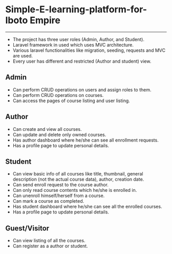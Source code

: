 # Simple-E-learning-platform-for-Iboto Empire

------------------------------------------------

* The project has three user roles (Admin, Author, and Student).
* Laravel framework in used which uses MVC architecture.
* Various laravel functionalities like migration, seeding, requests and MVC are used.
* Every user has different and restricted (Author and student) view.

## Admin
* Can perform CRUD operations on users and assign roles to them.
* Can perform CRUD operations on courses.
* Can access the pages of course listing and user listing.

## Author
* Can create and view all courses.
* Can update and delete only owned courses.
* Has author dashboard where he/she can see all enrollment requests.
* Has a profile page to update personal details.

## Student
* Can view basic info of all courses like title, thumbnail, general description (not the actual course data), author, creation date.
* Can send enroll request to the course author.
* Can only read course contents which he/she is enrolled in.
* Can unenroll himself/herself from a course.
* Can mark a course as completed.
* Has student dashboard where he/she can see all the enrolled courses.
* Has a profile page to update personal details.

## Guest/Visitor
* Can view listing of all the courses.
* Can register as a author or student.


